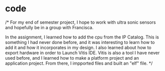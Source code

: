 # code

/*
For my end of semester project, I hope to work with ultra sonic sensors and hopefully be in a group with Francisca.

In the assignment, I learned how to add the cpu from the IP Catalog. This is something I had never done before, and it was interesting to learn how to add it and how it incorporates in my design.
I also learned about how to export hardware in order to Launch Vitis IDE. Vitis is also a tool I have never used before, and I learned how to make a platform project and an application project. From
there, I impported files and built an "elf" file. 
*/
